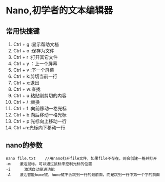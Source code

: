 # Nano,初学者的文本编辑器  
## 常用快捷键  
1. Ctrl + g :显示帮助文档
2. Ctrl + o :保存为文件
3. Ctrl + r :打开其它文件
4. Ctrl + y ：上一个屏幕
5. Ctrl + v :下一个屏幕
6. Ctrl + k:剪切当前一行
7. Ctrl + x:退出
8. Ctrl + w:查找
9. Ctrl + u:粘贴刚剪切的内容
10. Ctrl + / :替换
11. Ctrl + f :向前移动一格光标
12. Ctrl + b:向后移动一格光标
13. Ctrl + p:光标向上移动一行
14. Ctrl +n:光标向下移动一行

## nano的参数  

	nano file.txt    //用nano打开file文件，如果file不存在，则会创建一格并打开
	-m    激活鼠标，可以通过鼠标来控制光标的位置
	-i      激活自动缩进功能
	-A    激活智能home键，home键不会跳到一行的最前面，而是跳到一行中第一个字的前面 